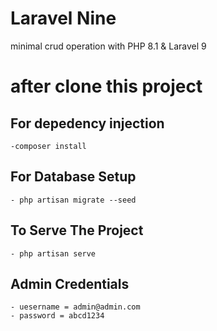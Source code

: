 # Laravel Nine
minimal crud operation with PHP 8.1 & Laravel 9

# after clone this project
  ## For depedency injection
    -composer install
  ## For Database Setup
    - php artisan migrate --seed
  ## To Serve The Project
    - php artisan serve
  ## Admin Credentials
    - uesername = admin@admin.com
    - password = abcd1234